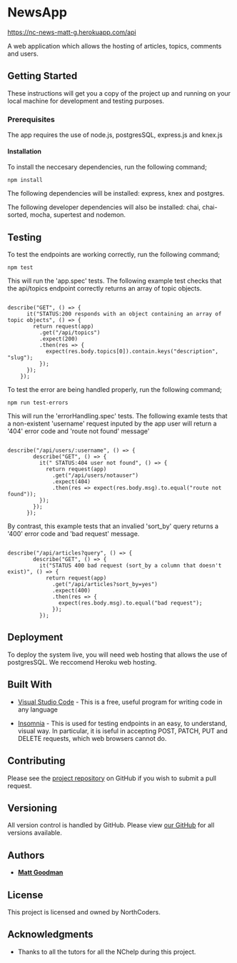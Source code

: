 # NewsApp

https://nc-news-matt-g.herokuapp.com/api

A web application which allows the hosting of articles, topics, comments and users.

## Getting Started

These instructions will get you a copy of the project up and running on your local machine for development and testing purposes.

### Prerequisites

The app requires the use of node.js, postgresSQL, express.js and knex.js

#### Installation

To install the neccesary dependencies, run the following command;

```
npm install
```

The following dependencies will be installed:
express,
knex and
postgres.

The following developer dependencies will also be installed:
chai,
chai-sorted,
mocha,
supertest and
nodemon.

## Testing

To test the endpoints are working correctly, run the following command;

```
npm test
```

This will run the 'app.spec' tests. The following example test checks that the api/topics endpoint correctly returns an array of topic objects.

```

describe("GET", () => {
      it("STATUS:200 responds with an object containing an array of topic objects", () => {
        return request(app)
          .get("/api/topics")
          .expect(200)
          .then(res => {
            expect(res.body.topics[0]).contain.keys("description", "slug");
          });
      });
    });

```

To test the error are being handled properly, run the following command;

```
npm run test-errors
```

This will run the 'errorHandling.spec' tests. The following examle tests that a non-existent 'username' request inputed by the app user will return a '404' error code and 'route not found' message'

```

describe("/api/users/:username", () => {
        describe("GET", () => {
          it(" STATUS:404 user not found", () => {
            return request(app)
              .get("/api/users/notauser")
              .expect(404)
              .then(res => expect(res.body.msg).to.equal("route not found"));
          });
        });
      });

```

By contrast, this example tests that an invalied 'sort_by' query returns a '400' error code and 'bad request' message.

```

describe("/api/articles?query", () => {
        describe("GET", () => {
          it("STATUS 400 bad request (sort_by a column that doesn't exist)", () => {
            return request(app)
              .get("/api/articles?sort_by=yes")
              .expect(400)
              .then(res => {
                expect(res.body.msg).to.equal("bad request");
              });
          });

```

## Deployment

To deploy the system live, you will need web hosting that allows the use of postgresSQL. We reccomend Heroku web hosting.

## Built With

- [Visual Studio Code](https://code.visualstudio.com/docs) - This is a free, useful program for writing code in any language

- [Insomnia](https://insomnia.rest/) - This is used for testing endpoints in an easy, to understand, visual way. In particular, it is iseful in accepting POST, PATCH, PUT and DELETE requests, which web browsers cannot do.

## Contributing

Please see the [project repository](https://github.com/mattg95/be-nc-news/pulls) on GitHub if you wish to submit a pull request.

## Versioning

All version control is handled by GitHub. Please view [our GitHub](https://github.com/mattg95/be-nc-news) for all versions available.

## Authors

- [**Matt Goodman**](https://github.com/mattg95)

## License

This project is licensed and owned by NorthCoders.

## Acknowledgments

- Thanks to all the tutors for all the NChelp during this project.
